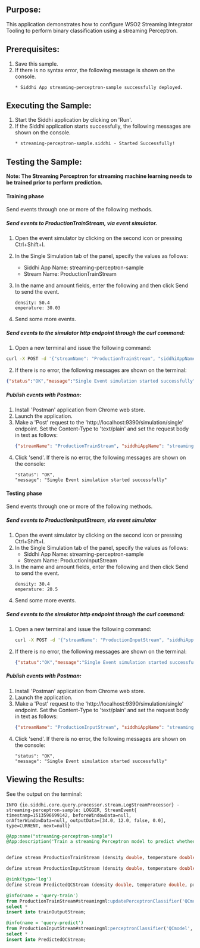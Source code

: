 
## Purpose:
This application demonstrates how to configure WSO2 Streaming Integrator Tooling to perform binary classification using a streaming Perceptron.

## Prerequisites:
1. Save this sample.
2. If there is no syntax error, the following message is shown on the console.
	```
	* Siddhi App streaming-perceptron-sample successfully deployed.
	```

## Executing the Sample:
1. Start the Siddhi application by clicking on 'Run'.
2. If the Siddhi application starts successfully, the following messages are shown on the console.
	```
	* streaming-perceptron-sample.siddhi - Started Successfully!
	```

## Testing the Sample:

**Note: The Streaming Perceptron for streaming machine learning needs to be trained prior to perform prediction.**

#### Training phase
Send events through one or more of the following methods.

##### Send events to ProductionTrainStream, via event simulator.
1. Open the event simulator by clicking on the second icon or pressing Ctrl+Shift+I.
2. In the Single Simulation tab of the panel, specify the values as follows:
	* Siddhi App Name: streaming-perceptron-sample
	* Stream Name: ProductionTrainStream
3. In the name and amount fields, enter the following and then click Send to send the event.
	```
	density: 50.4
	emperature: 30.03
	```

4. Send some more events.

##### Send events to the simulator http endpoint through the curl command:
1. Open a new terminal and issue the following command:
```bash
curl -X POST -d '{"streamName": "ProductionTrainStream", "siddhiAppName": "streaming-perceptron-sample","data": [50.4, 30.03, true]}' http://localhost:9390/simulation/single -H 'content-type: text/plain'
```
2. If there is no error, the following messages are shown on the terminal:
```json
{"status":"OK","message":"Single Event simulation started successfully"}
```

##### Publish events with Postman:
1. Install 'Postman' application from Chrome web store.
2. Launch the application.
3. Make a 'Post' request to the 'http://localhost:9390/simulation/single' endpoint. Set the Content-Type to 'text/plain' and set the request body in text as follows:
	```json
	{"streamName": "ProductionTrainStream", "siddhiAppName": "streaming-perceptron-sample","data": [50.4, 30.03, true]}
	```
4. Click 'send'. If there is no error, the following messages are shown on the console:
	```
	"status": "OK",
	"message": "Single Event simulation started successfully"
	```

#### Testing phase
Send events through one or more of the following methods.

##### Send events to ProductionInputStream, via event simulator
1. Open the event simulator by clicking on the second icon or pressing Ctrl+Shift+I.
2. In the Single Simulation tab of the panel, specify the values as follows:
	* Siddhi App Name: streaming-perceptron-sample
	* Stream Name: ProductionInputStream
3. In the name and amount fields, enter the following and then click Send to send the event.
	```
	density: 30.4
	emperature: 20.5
	```
4. Send some more events.

##### Send events to the simulator http endpoint through the curl command:
1. Open a new terminal and issue the following command:
	```bash
	curl -X POST -d '{"streamName": "ProductionInputStream", "siddhiAppName": "streaming-perceptron-sample","data": [30.4, 20.5]}' http://localhost:9390/simulation/single -H 'content-type: text/plain'
	```
2. If there is no error, the following messages are shown on the terminal:
	```json
	{"status":"OK","message":"Single Event simulation started successfully"}
	```

##### Publish events with Postman:
1. Install 'Postman' application from Chrome web store.
2. Launch the application.
3. Make a 'Post' request to the 'http://localhost:9390/simulation/single' endpoint. Set the Content-Type to 'text/plain' and set the request body in text as follows:
	```json
	{"streamName": "ProductionInputStream", "siddhiAppName": "streaming-perceptron-sample","data": [30.4, 20.5]}
	```
4. Click 'send'. If there is no error, the following messages are shown on the console:
	```
	"status": "OK",
	"message": "Single Event simulation started successfully"
	```

## Viewing the Results:
See the output on the terminal:
```
INFO {io.siddhi.core.query.processor.stream.LogStreamProcessor} - streaming-perceptron-sample: LOGGER, StreamEvent{ timestamp=1513596699142, beforeWindowData=null, onAfterWindowData=null, outputData=[34.0, 12.0, false, 0.0], type=CURRENT, next=null}
```

```sql
@App:name("streaming-perceptron-sample")
@App:description('Train a streaming Perceptron model to predict whether an item passes quality check.')


define stream ProductionTrainStream (density double, temperature double, qualityCheck_pass bool );

define stream ProductionInputStream (density double, temperature double);

@sink(type='log')
define stream PredictedQCStream (density double, temperature double, prediction bool, confidenceLevel double);

@info(name = 'query-train')
from ProductionTrainStream#streamingml:updatePerceptronClassifier('QCmodel', qualityCheck_pass, 0.1, density, temperature)
select *
insert into trainOutputStream;

@info(name = 'query-predict')
from ProductionInputStream#streamingml:perceptronClassifier('QCmodel', 0.0, 0.5, density, temperature)
select *
insert into PredictedQCStream;
```